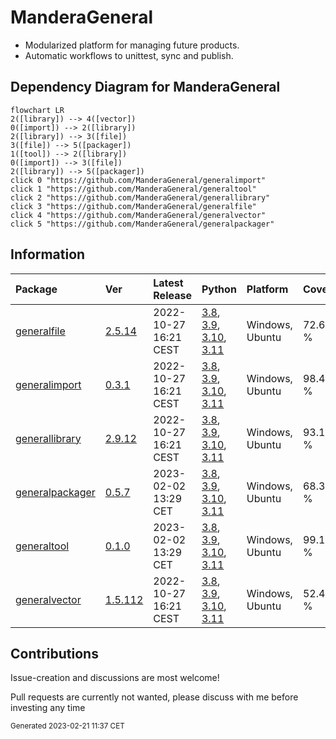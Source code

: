 # ManderaGeneral
 - Modularized platform for managing future products.
 - Automatic workflows to unittest, sync and publish.

## Dependency Diagram for ManderaGeneral
```mermaid
flowchart LR
2([library]) --> 4([vector])
0([import]) --> 2([library])
2([library]) --> 3([file])
3([file]) --> 5([packager])
1([tool]) --> 2([library])
0([import]) --> 3([file])
2([library]) --> 5([packager])
click 0 "https://github.com/ManderaGeneral/generalimport"
click 1 "https://github.com/ManderaGeneral/generaltool"
click 2 "https://github.com/ManderaGeneral/generallibrary"
click 3 "https://github.com/ManderaGeneral/generalfile"
click 4 "https://github.com/ManderaGeneral/generalvector"
click 5 "https://github.com/ManderaGeneral/generalpackager"
```

## Information
| Package                                                              | Ver                                                | Latest Release        | Python                                                                                                                                                                                                                                                 | Platform        | Cover   |
|:---------------------------------------------------------------------|:---------------------------------------------------|:----------------------|:-------------------------------------------------------------------------------------------------------------------------------------------------------------------------------------------------------------------------------------------------------|:----------------|:--------|
| [generalfile](https://github.com/ManderaGeneral/generalfile)         | [2.5.14](https://pypi.org/project/generalfile/)    | 2022-10-27 16:21 CEST | [3.8](https://www.python.org/downloads/release/python-380/), [3.9](https://www.python.org/downloads/release/python-390/), [3.10](https://www.python.org/downloads/release/python-3100/), [3.11](https://www.python.org/downloads/release/python-3110/) | Windows, Ubuntu | 72.6 %  |
| [generalimport](https://github.com/ManderaGeneral/generalimport)     | [0.3.1](https://pypi.org/project/generalimport/)   | 2022-10-27 16:21 CEST | [3.8](https://www.python.org/downloads/release/python-380/), [3.9](https://www.python.org/downloads/release/python-390/), [3.10](https://www.python.org/downloads/release/python-3100/), [3.11](https://www.python.org/downloads/release/python-3110/) | Windows, Ubuntu | 98.4 %  |
| [generallibrary](https://github.com/ManderaGeneral/generallibrary)   | [2.9.12](https://pypi.org/project/generallibrary/) | 2022-10-27 16:21 CEST | [3.8](https://www.python.org/downloads/release/python-380/), [3.9](https://www.python.org/downloads/release/python-390/), [3.10](https://www.python.org/downloads/release/python-3100/), [3.11](https://www.python.org/downloads/release/python-3110/) | Windows, Ubuntu | 93.1 %  |
| [generalpackager](https://github.com/ManderaGeneral/generalpackager) | [0.5.7](https://pypi.org/project/generalpackager/) | 2023-02-02 13:29 CET  | [3.8](https://www.python.org/downloads/release/python-380/), [3.9](https://www.python.org/downloads/release/python-390/), [3.10](https://www.python.org/downloads/release/python-3100/), [3.11](https://www.python.org/downloads/release/python-3110/) | Windows, Ubuntu | 68.3 %  |
| [generaltool](https://github.com/ManderaGeneral/generaltool)         | [0.1.0](https://pypi.org/project/generaltool/)     | 2023-02-02 13:29 CET  | [3.8](https://www.python.org/downloads/release/python-380/), [3.9](https://www.python.org/downloads/release/python-390/), [3.10](https://www.python.org/downloads/release/python-3100/), [3.11](https://www.python.org/downloads/release/python-3110/) | Windows, Ubuntu | 99.1 %  |
| [generalvector](https://github.com/ManderaGeneral/generalvector)     | [1.5.112](https://pypi.org/project/generalvector/) | 2022-10-27 16:21 CEST | [3.8](https://www.python.org/downloads/release/python-380/), [3.9](https://www.python.org/downloads/release/python-390/), [3.10](https://www.python.org/downloads/release/python-3100/), [3.11](https://www.python.org/downloads/release/python-3110/) | Windows, Ubuntu | 52.4 %  |

## Contributions
Issue-creation and discussions are most welcome!

Pull requests are currently not wanted, please discuss with me before investing any time

<sup>
Generated 2023-02-21 11:37 CET
</sup>
